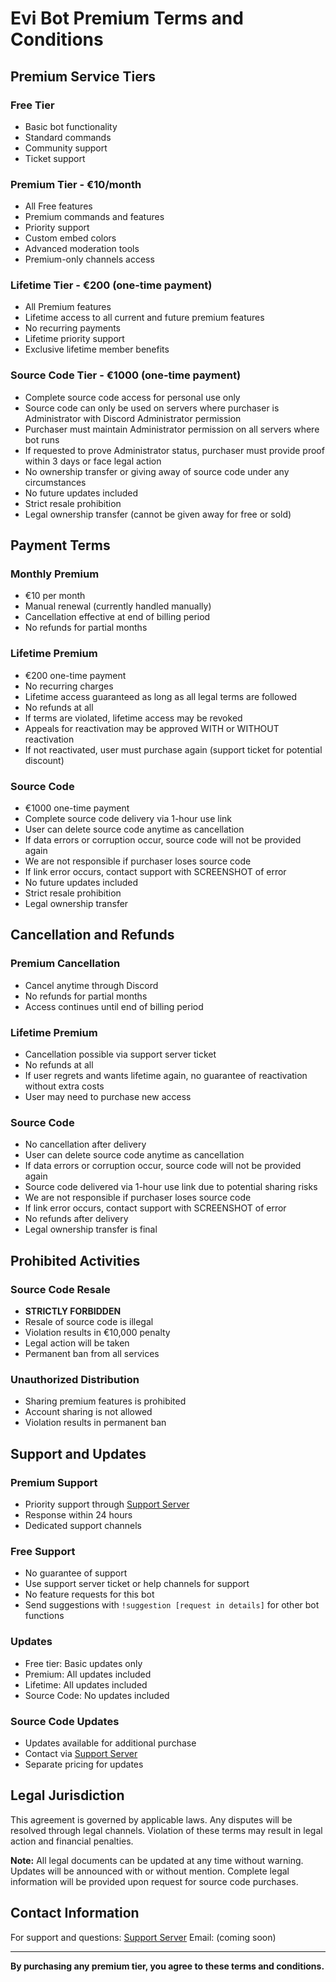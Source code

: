 # Evi Bot Premium Terms and Conditions

## Premium Service Tiers

### Free Tier
- Basic bot functionality
- Standard commands
- Community support
- Ticket support

### Premium Tier - €10/month
- All Free features
- Premium commands and features
- Priority support
- Custom embed colors
- Advanced moderation tools
- Premium-only channels access

### Lifetime Tier - €200 (one-time payment)
- All Premium features
- Lifetime access to all current and future premium features
- No recurring payments
- Lifetime priority support
- Exclusive lifetime member benefits

### Source Code Tier - €1000 (one-time payment)
- Complete source code access for personal use only
- Source code can only be used on servers where purchaser is Administrator with Discord Administrator permission
- Purchaser must maintain Administrator permission on all servers where bot runs
- If requested to prove Administrator status, purchaser must provide proof within 3 days or face legal action
- No ownership transfer or giving away of source code under any circumstances
- No future updates included
- Strict resale prohibition
- Legal ownership transfer (cannot be given away for free or sold)

## Payment Terms

### Monthly Premium
- €10 per month
- Manual renewal (currently handled manually)
- Cancellation effective at end of billing period
- No refunds for partial months

### Lifetime Premium
- €200 one-time payment
- No recurring charges
- Lifetime access guaranteed as long as all legal terms are followed
- No refunds at all
- If terms are violated, lifetime access may be revoked
- Appeals for reactivation may be approved WITH or WITHOUT reactivation
- If not reactivated, user must purchase again (support ticket for potential discount)

### Source Code
- €1000 one-time payment
- Complete source code delivery via 1-hour use link
- User can delete source code anytime as cancellation
- If data errors or corruption occur, source code will not be provided again
- We are not responsible if purchaser loses source code
- If link error occurs, contact support with SCREENSHOT of error
- No future updates included
- Strict resale prohibition
- Legal ownership transfer

## Cancellation and Refunds

### Premium Cancellation
- Cancel anytime through Discord
- No refunds for partial months
- Access continues until end of billing period

### Lifetime Premium
- Cancellation possible via support server ticket
- No refunds at all
- If user regrets and wants lifetime again, no guarantee of reactivation without extra costs
- User may need to purchase new access

### Source Code
- No cancellation after delivery
- User can delete source code anytime as cancellation
- If data errors or corruption occur, source code will not be provided again
- Source code delivered via 1-hour use link due to potential sharing risks
- We are not responsible if purchaser loses source code
- If link error occurs, contact support with SCREENSHOT of error
- No refunds after delivery
- Legal ownership transfer is final

## Prohibited Activities

### Source Code Resale
- **STRICTLY FORBIDDEN**
- Resale of source code is illegal
- Violation results in €10,000 penalty
- Legal action will be taken
- Permanent ban from all services

### Unauthorized Distribution
- Sharing premium features is prohibited
- Account sharing is not allowed
- Violation results in permanent ban

## Support and Updates

### Premium Support
- Priority support through [Support Server](https://discord.gg/6tnqjeRach)
- Response within 24 hours
- Dedicated support channels

### Free Support
- No guarantee of support
- Use support server ticket or help channels for support
- No feature requests for this bot
- Send suggestions with `!suggestion [request in details]` for other bot functions

### Updates
- Free tier: Basic updates only
- Premium: All updates included
- Lifetime: All updates included
- Source Code: No updates included

### Source Code Updates
- Updates available for additional purchase
- Contact via [Support Server](https://discord.gg/6tnqjeRach)
- Separate pricing for updates

## Legal Jurisdiction

This agreement is governed by applicable laws. Any disputes will be resolved through legal channels. Violation of these terms may result in legal action and financial penalties.

**Note:** All legal documents can be updated at any time without warning. Updates will be announced with or without mention. Complete legal information will be provided upon request for source code purchases.

## Contact Information

For support and questions:
[Support Server](https://discord.gg/6tnqjeRach)
Email: (coming soon)

---

**By purchasing any premium tier, you agree to these terms and conditions.**
